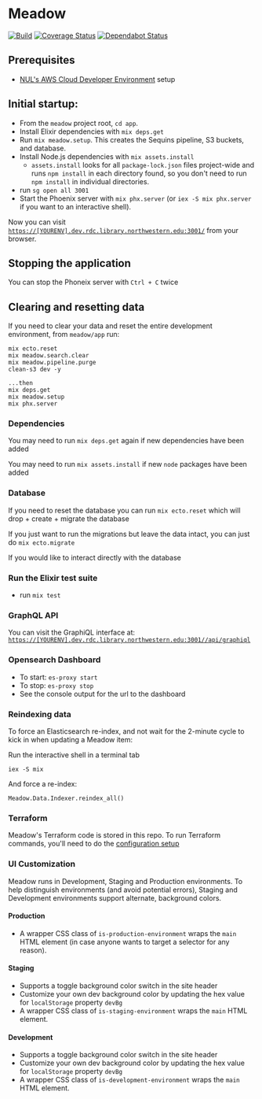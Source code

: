 # Meadow

[![Build](https://github.com/nulib/meadow/actions/workflows/build.yml/badge.svg)](https://github.com/nulib/meadow/actions/workflows/build.yml)
[![Coverage Status](https://coveralls.io/repos/github/nulib/meadow/badge.svg)](https://coveralls.io/github/nulib/meadow)
[![Dependabot Status](https://api.dependabot.com/badges/status?host=github&repo=nulib/meadow)](https://dependabot.com)

## Prerequisites

- [NUL's AWS Cloud Developer Environment](https://github.com/nulib/aws-developer-environment) setup

## Initial startup:

- From the `meadow` project root, `cd app`.
- Install Elixir dependencies with `mix deps.get`
- Run `mix meadow.setup`. This creates the Sequins pipeline, S3 buckets, and database.
- Install Node.js dependencies with `mix assets.install`
  - `assets.install` looks for all `package-lock.json` files project-wide and runs `npm install` in each directory found, so you don't need to run `npm install` in individual directories.
- run `sg open all 3001`
- Start the Phoenix server with `mix phx.server` (or `iex -S mix phx.server` if you want to an interactive shell).

Now you can visit [`https://[YOURENV].dev.rdc.library.northwestern.edu:3001/`](https://[YOURENV].dev.rdc.library.northwestern.edu:3001/) from your browser.

## Stopping the application

You can stop the Phoneix server with `Ctrl + C` twice

## Clearing and resetting data

If you need to clear your data and reset the entire development environment, from `meadow/app` run:

```
mix ecto.reset
mix meadow.search.clear
mix meadow.pipeline.purge
clean-s3 dev -y

...then
mix deps.get
mix meadow.setup
mix phx.server
```

### Dependencies

You may need to run `mix deps.get` again if new dependencies have been added

You may need to run `mix assets.install` if new `node` packages have been added

### Database

If you need to reset the database you can run `mix ecto.reset` which will drop + create + migrate the database

If you just want to run the migrations but leave the data intact, you can just do `mix ecto.migrate`

If you would like to interact directly with the database

### Run the Elixir test suite

- run `mix test`

### GraphQL API

You can visit the GraphiQL interface at: [`https://[YOURENV].dev.rdc.library.northwestern.edu:3001//api/graphiql`](https:/[YOURENV].dev.rdc.library.northwestern.edu:3001/api/graphiql)

### Opensearch Dashboard

- To start: `es-proxy start`
- To stop: `es-proxy stop`
- See the console output for the url to the dashboard

### Reindexing data

To force an Elasticsearch re-index, and not wait for the 2-minute cycle to kick in when updating a Meadow item:

Run the interactive shell in a terminal tab

```
iex -S mix
```

And force a re-index:

```
Meadow.Data.Indexer.reindex_all()
```

### Terraform

Meadow's Terraform code is stored in this repo. To run Terraform commands, you'll need to do the [configuration setup](https://github.com/nulib/repodev_planning_and_docs/blob/a36472895ae5c851f4f36b6f598dc5f666cea672/docs/2._Developer_Guides/Meadow/Terraform-Setup-on-Meadow.md)

### UI Customization

Meadow runs in Development, Staging and Production environments. To help distinguish environments (and avoid potential errors), Staging and Development environments support alternate, background colors.

#### Production

- A wrapper CSS class of `is-production-environment` wraps the `main` HTML element (in case anyone wants to target a selector for any reason).

#### Staging

- Supports a toggle background color switch in the site header
- Customize your own dev background color by updating the hex value for `localStorage` property `devBg`
- A wrapper CSS class of `is-staging-environment` wraps the `main` HTML element.

#### Development

- Supports a toggle background color switch in the site header
- Customize your own dev background color by updating the hex value for `localStorage` property `devBg`
- A wrapper CSS class of `is-development-environment` wraps the `main` HTML element.
